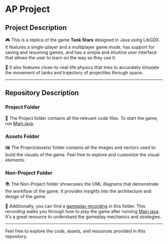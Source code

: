 # AP Project

## Project Description
🎮 This is a replica of the game **Tank Stars** designed in Java using LibGDX. It features a single-player and a multiplayer game mode, has support for saving and resuming games, and has a simple and intuitive user interface that allows the user to learn on the way as they use it.

🚀 It also features close-to-real-life physics that tries to accurately simulate the movement of tanks and trajectory of projectiles through space.

---

## Repository Description
### Project Folder
📂 The Project folder contains all the relevant code files. To start the game, run [Main.java](https://github.com/latentghost/AP_Project/blob/main/Project/core/src/com/tankstars/Main.java).

### Assets Folder
🖼️ The Project/assets/ folder contains all the images and vectors used to build the visuals of the game. Feel free to explore and customize the visual elements.

### Non-Project Folder
📚 The Non-Project folder showcases the UML diagrams that demonstrate the workflow of the game. It provides insights into the architecture and design of the game.

🎥 Additionally, you can find a [gameplay recording](https://drive.google.com/file/d/14EPHnj4kJdrInkjTNlOBCoPfBaiXFEwf/view?usp=sharing) in this folder. This recording walks you through how to play the game after running [Main.java](https://github.com/latentghost/AP_Project/blob/main/Project/core/src/com/tankstars/Main.java). It's a great resource to understand the gameplay mechanics and strategies.

---

Feel free to explore the code, assets, and resources provided in this repository. 
